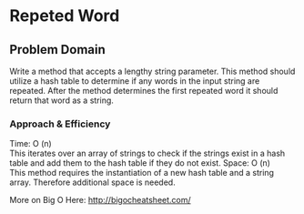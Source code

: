 # Repeted Word

## Problem Domain
Write a method that accepts a lengthy string parameter. This method should utilize a hash table to determine if any words in the input string are repeated. After the method determines the first repeated word it should return that word as a string.</br>

### Approach & Efficiency 
Time: O (n) </br>
This iterates over an array of strings to check if the strings exist in a hash table and add them to the hash table if they do not exist.
Space: O (n) </br>
This method requires the instantiation of a new hash table and a string array. Therefore additional space is needed.

More on Big O Here:
http://bigocheatsheet.com/ </br>


